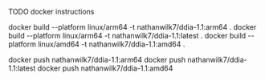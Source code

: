 TODO docker instructions

docker build --platform linux/arm64 -t nathanwilk7/ddia-1.1:arm64 .
docker build --platform linux/arm64 -t nathanwilk7/ddia-1.1:latest .
docker build --platform linux/amd64 -t nathanwilk7/ddia-1.1:amd64 .

docker push nathanwilk7/ddia-1.1:arm64
docker push nathanwilk7/ddia-1.1:latest
docker push nathanwilk7/ddia-1.1:amd64